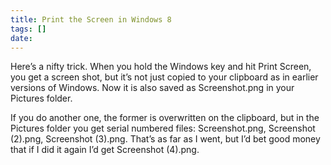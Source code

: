 ```yaml
---
title: Print the Screen in Windows 8
tags: []
date: 
---
```


Here’s a nifty trick. When you hold the Windows key and hit Print Screen, you get a screen shot, but it’s not just copied to your clipboard as in earlier versions of Windows. Now it is also saved as Screenshot.png in your Pictures folder.

If you do another one, the former is overwritten on the clipboard, but in the Pictures folder you get serial numbered files: Screenshot.png, Screenshot (2).png, Screenshot (3).png. That’s as far as I went, but I’d bet good money that if I did it again I’d get Screenshot (4).png.